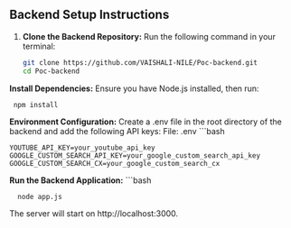 ## Backend Setup Instructions

1. **Clone the Backend Repository:**
   Run the following command in your terminal:
   ```bash
   git clone https://github.com/VAISHALI-NILE/Poc-backend.git
   cd Poc-backend

**Install Dependencies:**
    Ensure you have Node.js installed, then run:
   ```bash
    npm install
```
**Environment Configuration:** 
    Create a .env file in the root directory of the backend and add the following API keys: 
    File: .env 
    ```bash
    
    YOUTUBE_API_KEY=your_youtube_api_key 
    GOOGLE_CUSTOM_SEARCH_API_KEY=your_google_custom_search_api_key 
    GOOGLE_CUSTOM_SEARCH_CX=your_google_custom_search_cx

**Run the Backend Application:**
    ```bash
      
      node app.js 
The server will start on http://localhost:3000.
